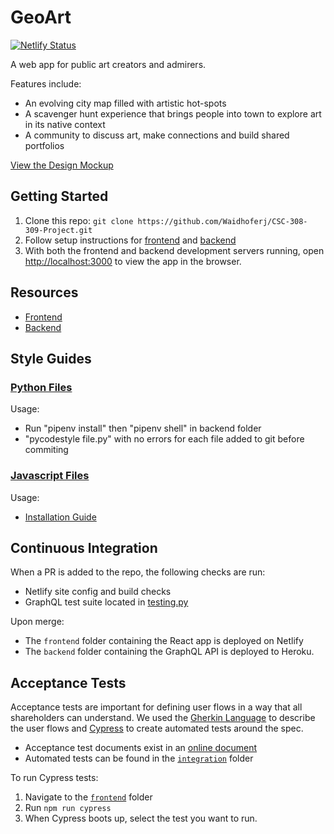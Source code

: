 # GeoArt

[![Netlify Status](https://api.netlify.com/api/v1/badges/9b78853a-ec41-4d53-b363-9cd37967f2a7/deploy-status)](https://app.netlify.com/sites/geoart/deploys)

A web app for public art creators and admirers.

Features include:

- An evolving city map filled with artistic hot-spots
- A scavenger hunt experience that brings people into town to explore art in its native context
- A community to discuss art, make connections and build shared portfolios

[View the Design Mockup](https://framer.com/share/Wireframing--gsKx6BvxCiPsUeIGlnqr/z3TC9SJ5A)

## Getting Started

1. Clone this repo: `git clone https://github.com/Waidhoferj/CSC-308-309-Project.git`
2. Follow setup instructions for [frontend](./frontend/README.md) and [backend](./backend/README.md)
3. With both the frontend and backend development servers running, open [http://localhost:3000](http://localhost:3000) to view the app in the browser.

## Resources

- [Frontend](./frontend/README.md)
- [Backend](./backend/README.md)

## Style Guides

### [Python Files](https://pycodestyle.pycqa.org/en/latest/index.html)

Usage:

- Run "pipenv install" then "pipenv shell" in backend folder
- "pycodestyle file.py" with no errors for each file added to git before commiting

### [Javascript Files](https://prettier.io/docs/en/index.html)

Usage:

- [Installation Guide](https://prettier.io/docs/en/install.html)

## Continuous Integration

When a PR is added to the repo, the following checks are run:

- Netlify site config and build checks
- GraphQL test suite located in [testing.py](./backend/testing.py)

Upon merge:

- The `frontend` folder containing the React app is deployed on Netlify
- The `backend` folder containing the GraphQL API is deployed to Heroku.

## Acceptance Tests

Acceptance tests are important for defining user flows in a way that all shareholders can understand. We used the [Gherkin Language](https://cucumber.io/docs/gherkin/reference/) to describe the user flows and [Cypress](https://www.cypress.io/) to create automated tests around the spec.

- Acceptance test documents exist in an [online document](https://docs.google.com/document/d/1ztd6LJCcpQI31MZ0_H-gIPZa1ru35pd5HM4Jyvr3y0M/edit?usp=sharing)
- Automated tests can be found in the [`integration`](./frontend/cypress/integration) folder

To run Cypress tests:

1. Navigate to the [`frontend`](./frontend) folder
2. Run `npm run cypress`
3. When Cypress boots up, select the test you want to run.
